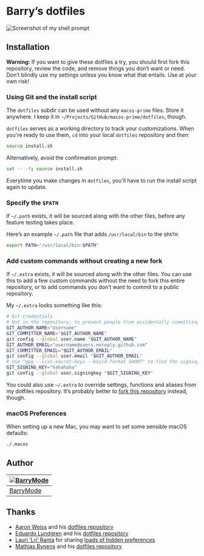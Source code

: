 # Barry’s dotfiles

![Screenshot of my shell prompt](https://cloud.githubusercontent.com/assets/5648875/21696386/740c59ee-d353-11e6-8cb4-bd828a335f97.png)

## Installation

**Warning:** If you want to give these dotfiles a try, you should first fork this repository, review the code, and remove things you don’t want or need. Don’t blindly use my settings unless you know what that entails. Use at your own risk!

### Using Git and the install script

The `dotfiles` subdir can be used without any `macos-prime` files. Store it anywhere. I keep it in `~/Projects/GitHub/macos-prime/dotfiles`, though.

`dotfiles` serves as a working directory to track your customizations. When you're ready to use them, `cd` into your local `dotfiles` repository and then:

```bash
source install.sh
```

Alternatively, avoid the confirmation prompt:

```bash
set -- -f; source install.sh
```

Everytime you make changes in `dotfiles`, you'll have to run the install script again to update.

### Specify the `$PATH`

If `~/.path` exists, it will be sourced along with the other files, before any feature testing takes place.

Here’s an example `~/.path` file that adds `/usr/local/bin` to the `$PATH`:

```bash
export PATH="/usr/local/bin:$PATH"
```

### Add custom commands without creating a new fork

If `~/.extra` exists, it will be sourced along with the other files. You can use this to add a few custom commands without the need to fork this entire repository, or to add commands you don’t want to commit to a public repository.

My `~/.extra` looks something like this:

```bash
# Git credentials
# Not in the repository, to prevent people from accidentally committing under my name
GIT_AUTHOR_NAME="Username"
GIT_COMMITTER_NAME="$GIT_AUTHOR_NAME"
git config --global user.name "$GIT_AUTHOR_NAME"
GIT_AUTHOR_EMAIL="username@users.noreply.github.com"
GIT_COMMITTER_EMAIL="$GIT_AUTHOR_EMAIL"
git config --global user.email "$GIT_AUTHOR_EMAIL"
# Use "gpg --list-secret-keys --keyid-format SHORT" to find the signing key
GIT_SIGNING_KEY="hahahaha"
git config --global user.signingkey "$GIT_SIGNING_KEY"
```

You could also use `~/.extra` to override settings, functions and aliases from my dotfiles repository. It’s probably better to [fork this repository](https://github.com/mathiasbynens/dotfiles/fork) instead, though.

### macOS Preferences

When setting up a new Mac, you may want to set some sensible macOS defaults:

```bash
./.macos
```

## Author

| [![BarryMode](https://avatars3.githubusercontent.com/u/5648875?v=2&s=70)](https://twitter.com/barrymode "Follow @BarryMode on Twitter") |
|---|
| [BarryMode](https://barrymode.github.io) |

## Thanks

* [Aaron Weiss](http://aaronweiss.us) and his [dotfiles repository](https://github.com/aatxe/dotfiles)
* [Eduardo Lundgren](http://eduardo.io/) and his [dotfiles repository](https://github.com/eduardolundgren/dotfiles)
* [Lauri ‘Lri’ Ranta](http://lri.me/) for sharing [loads of hidden preferences](http://osxnotes.net/defaults.html)
* [Mathias Bynens](https://mathiasbynens.be/) and his [dotfiles repository](https://github.com/mathiasbynens/dotfiles)